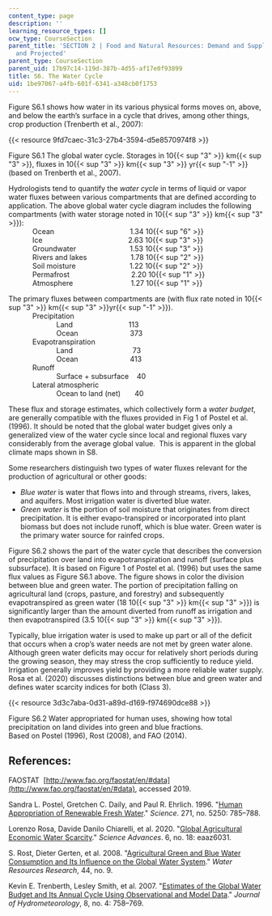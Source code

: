 ```yaml
---
content_type: page
description: ''
learning_resource_types: []
ocw_type: CourseSection
parent_title: 'SECTION 2 | Food and Natural Resources: Demand and Supply, Current
  and Projected'
parent_type: CourseSection
parent_uid: 17b97c14-119d-387b-4d55-af17e0f93899
title: S6. The Water Cycle
uid: 1be97067-a4fb-601f-6341-a348cb0f1753
---
```


Figure S6.1 shows how water in its various physical forms moves on, above, and below the earth’s surface in a cycle that drives, among other things, crop production (Trenberth et al., 2007):

{{< resource 9fd7caec-31c3-27b4-3594-d5e8570974f8 >}}

Figure S6.1 The global water cycle. Storages in 10{{< sup "3" >}} km{{< sup "3" >}}, fluxes in 10{{< sup "3" >}} km{{< sup "3" >}} yr{{< sup "\-1" >}} (based on Trenberth et al., 2007).

Hydrologists tend to quantify the _water cycle_ in terms of liquid or vapor water fluxes between various compartments that are defined according to application. The above global water cycle diagram includes the following compartments (with water storage noted in 10{{< sup "3" >}} km{{< sup "3" >}}):  
            Ocean                                      1.34 10{{< sup "6" >}}  
            Ice                                           2.63 10{{< sup "3" >}}  
            Groundwater                           1.53 10{{< sup "3" >}}  
            Rivers and lakes                      1.78 10{{< sup "2" >}}  
            Soil moisture                           1.22 10{{< sup "2" >}}  
            Permafrost                               2.20 10{{< sup "1" >}}  
            Atmosphere                             1.27 10{{< sup "1" >}}

The primary fluxes between compartments are (with flux rate noted in 10{{< sup "3" >}} km{{< sup "3" >}}yr{{< sup "\-1" >}}).  
            Precipitation  
                        Land                            113  
                        Ocean                          373  
            Evapotranspiration  
                        Land                              73  
                        Ocean                          413  
            Runoff  
                        Surface + subsurface    40  
            Lateral atmospheric  
                        Ocean to land (net)       40

These flux and storage estimates, which collectively form a _water budget_,  are generally compatible with the fluxes provided in Fig 1 of Postel et al. (1996). It should be noted that the global water budget gives only a generalized view of the water cycle since local and regional fluxes vary considerably from the average global value.  This is apparent in the global climate maps shown in S8.

Some researchers distinguish two types of water fluxes relevant for the production of agricultural or other goods:

*   _Blue water_ is water that flows into and through streams, rivers, lakes, and aquifers. Most irrigation water is diverted blue water.
*   _Green water_ is the portion of soil moisture that originates from direct precipitation. It is either evapo-transpired or incorporated into plant biomass but does not include runoff, which is blue water. Green water is the primary water source for rainfed crops.

Figure S6.2 shows the part of the water cycle that describes the conversion of precipitation over land into evapotranspiration and runoff (surface plus subsurface). It is based on Figure 1 of Postel et al. (1996) but uses the same flux values as Figure S6.1 above. The figure shows in color the division between blue and green water. The portion of precipitation falling on agricultural land (crops, pasture, and forestry) and subsequently evapotranspired as green water (18 10{{< sup "3" >}} km{{< sup "3" >}}) is significantly larger than the amount diverted from runoff as irrigation and then evapotranspired (3.5 10{{< sup "3" >}} km{{< sup "3" >}}).

Typically, blue irrigation water is used to make up part or all of the deficit that occurs when a crop’s water needs are not met by green water alone. Although green water deficits may occur for relatively short periods during the growing season, they may stress the crop sufficiently to reduce yield. Irrigation generally improves yield by providing a more reliable water supply. Rosa et al. (2020) discusses distinctions between blue and green water and defines water scarcity indices for both (Class 3).

{{< resource 3d3c7aba-0d31-a89d-d169-f974690dce88 >}}

Figure S6.2 Water appropriated for human uses, showing how total precipitation on land divides into green and blue fractions.  
Based on Postel (1996), Rost (2008), and FAO (2014).

References:
-----------

FAOSTAT  [http://www.fao.org/faostat/en/#data](http://www.fao.org/faostat/en/#data), accessed 2019.

Sandra L. Postel, Gretchen C. Daily, and Paul R. Ehrlich. 1996. "[Human Appropriation of Renewable Fresh Water](https://science.sciencemag.org/content/271/5250/785)." _Science_. 271, no. 5250: 785–788.

Lorenzo Rosa, Davide Danilo Chiarelli, et al. 2020. "[Global Agricultural Economic Water Scarcity](https://advances.sciencemag.org/content/6/18/eaaz6031)." _Science Advances_. 6, no. 18: eaaz6031.

S. Rost, Dieter Gerten, et al. 2008. "[Agricultural Green and Blue Water Consumption and Its Influence on the Global Water System](https://www.semanticscholar.org/paper/Agricultural-green-and-blue-water-consumption-and-Rost-Gerten/2a4f0a766813cb6a6640931554d5e5da0da93919)." _Water Resources Research_, 44, no. 9.

Kevin E. Trenberth, Lesley Smith, et al. 2007. "[Estimates of the Global Water Budget and Its Annual Cycle Using Observational and Model Data](https://journals.ametsoc.org/jhm/article/8/4/758/69000/Estimates-of-the-Global-Water-Budget-and-Its)." _Journal of Hydrometeorology_, 8, no. 4: 758–769.